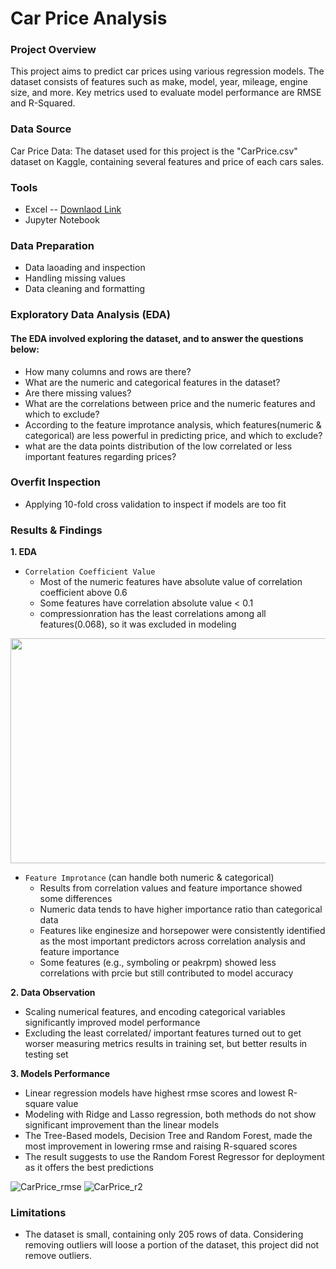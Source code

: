 # Car Price Analysis

### Project Overview

This project aims to predict car prices using various regression models. The dataset consists of features such as make, model, year, mileage, engine size, and more. Key metrics used to evaluate model performance are RMSE and R-Squared.


### Data Source

Car Price Data: The dataset used for this project is the "CarPrice.csv" dataset on Kaggle, containing several features and price of each cars sales.


### Tools

- Excel -- [Downlaod Link](https://www.kaggle.com/datasets/hellbuoy/car-price-prediction/data?select=CarPrice_Assignment.csv)
- Jupyter Notebook


### Data Preparation

- Data laoading and inspection
- Handling missing values
- Data cleaning and formatting


### Exploratory Data Analysis (EDA)

#### The EDA involved exploring the dataset, and to answer the questions below:
- How many columns and rows are there?
- What are the numeric and categorical features in the dataset?
- Are there missing values?
- What are the correlations between price and the numeric features and which to exclude?
- According to the feature improtance analysis, which features(numeric & categorical) are less powerful in predicting price, and which to exclude?
- what are the data points distribution of the low correlated or less important features regarding prices?


### Overfit Inspection 

- Applying 10-fold cross validation to inspect if models are too fit


### Results & Findings

<b>1. EDA</b>
   - `Correlation Coefficient Value`
     - Most of the numeric features have absolute value of correlation coefficient above 0.6
     - Some features have correlation absolute value < 0.1
     - compressionration has the least correlations among all features(0.068), so it was excluded in modeling
       
<img src="https://github.com/user-attachments/assets/d7898e8a-755c-4f7d-bc8d-bf6a2c8faeb4" width="900" height="360">



   - `Feature Improtance` (can handle both numeric & categorical)
     - Results from correlation values and feature importance showed some differences
     - Numeric data tends to have higher importance ratio than categorical data
     - Features like enginesize and horsepower were consistently identified as the most important predictors across correlation analysis and feature importance
     - Some features (e.g., symboling or peakrpm) showed less correlations with prcie but still contributed to model accuracy
       
<b>2. Data Observation</b>
   - Scaling numerical features, and encoding categorical variables significantly improved model performance
   - Excluding the least correlated/ important features turned out to get worser measuring metrics results in training set, but better results in testing set
     
<b>3. Models Performance</b>
   - Linear regression models have highest rmse scores and lowest R-square value
   - Modeling with Ridge and Lasso regression, both methods do not show significant improvement than the linear models
   - The Tree-Based models, Decision Tree and Random Forest, made the most improvement in lowering rmse and raising R-squared scores
   - The result suggests to use the Random Forest Regressor for deployment as it offers the best predictions

![CarPrice_rmse](https://github.com/user-attachments/assets/e17b673a-1d6d-43b6-b7ee-f58125ab556e)
![CarPrice_r2](https://github.com/user-attachments/assets/8feb4ce7-3abc-421e-9139-8aa7faad48bf)



### Limitations
-  The dataset is small, containing only 205 rows of data. Considering removing outliers will loose a portion of the dataset, this project did not remove outliers.

